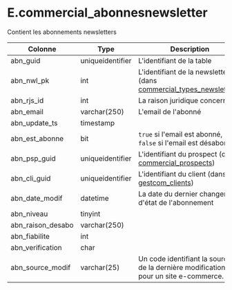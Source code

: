 # E.commercial_abonnesnewsletter

Contient les abonnements newsletters

Colonne|Type|Description
---|---|---
abn_guid|uniqueidentifier|L'identifiant de la table 
abn_nwl_pk|int|L'identifiant de la newsletters (dans [commercial_types_newsletters](generated_commercial_types_newsletters.md)) 
abn_rjs_id|int|La raison juridique concernée 
abn_email|varchar(250)|L'email de l'abonné 
abn_update_ts|timestamp|
abn_est_abonne|bit|`true` si l'email est abonné, `false` si l'email est désabonné 
abn_psp_guid|uniqueidentifier|L'identifiant du prospect (dans [commercial_prospects](generated_commercial_prospects.md)) 
abn_cli_guid|uniqueidentifier|L'identifiant du client (dans [gestcom_clients](generated_gestcom_clients.md)) 
abn_date_modif|datetime|La date du dernier changement d'état de l'abonnement 
abn_niveau|tinyint|
abn_raison_desabo|varchar(250)|
abn_fiabilite|int|
abn_verification|char|
abn_source_modif|varchar(25)|Un code identifiant la source de la dernière modification. `Web` pour un site e-commerce. 
